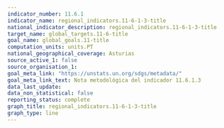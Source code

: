 ```yaml
---
indicator_number: 11.6.1
indicator_name: regional_indicators.11-6-1-3-title
national_indicator_description: regional_indicators.11-6-1-3-title
target_name: global_targets.11-6-title
goal_name: global_goals.11-title
computation_units: units.PT
national_geographical_coverage: Asturias
source_active_1: false
source_organisation_1:  
goal_meta_link: "https://unstats.un.org/sdgs/metadata/"
goal_meta_link_text: Nota metodológica del indicador 11.6.1.3
data_last_update:  
data_non_statistical: false
reporting_status: complete
graph_title: regional_indicators.11-6-1-3-title
graph_type: line
---
```

